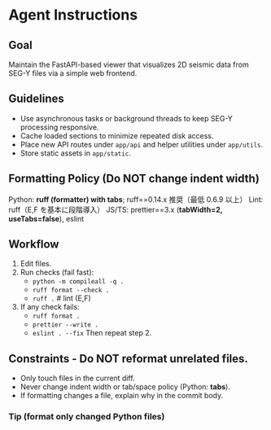# Agent Instructions

## Goal
Maintain the FastAPI-based viewer that visualizes 2D seismic data from SEG-Y files via a simple web frontend.

## Guidelines
- Use asynchronous tasks or background threads to keep SEG-Y processing responsive.
- Cache loaded sections to minimize repeated disk access.
- Place new API routes under `app/api` and helper utilities under `app/utils`.
- Store static assets in `app/static`.

## Formatting Policy (Do NOT change indent width)
Python: **ruff (formatter) with tabs**; ruff==0.14.x 推奨（最低 0.6.9 以上）
Lint: ruff（E,F を基本に段階導入）
JS/TS: prettier==3.x (**tabWidth=2, useTabs=false**), eslint

## Workflow
1) Edit files.
2) Run checks (fail fast):
   - `python -m compileall -q .`
   - `ruff format --check .`
   - `ruff .`  # lint (E,F)
3) If any check fails:
   - `ruff format .`
   - `prettier --write .`
   - `eslint . --fix`
   Then repeat step 2.

## Constraints - Do NOT reformat unrelated files.
- Only touch files in the current diff.
- Never change indent width or tab/space policy (Python: **tabs**).
- If formatting changes a file, explain why in the commit body.

### Tip (format only changed Python files)
